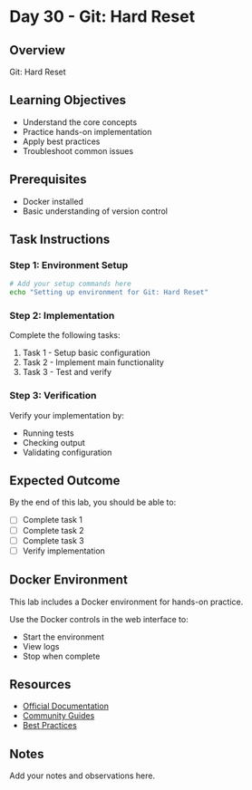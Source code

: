 # Day 30 - Git: Hard Reset

## Overview
Git: Hard Reset

## Learning Objectives
- Understand the core concepts
- Practice hands-on implementation
- Apply best practices
- Troubleshoot common issues

## Prerequisites
- Docker installed
- Basic understanding of version control

## Task Instructions

### Step 1: Environment Setup
```bash
# Add your setup commands here
echo "Setting up environment for Git: Hard Reset"
```

### Step 2: Implementation
Complete the following tasks:
1. Task 1 - Setup basic configuration
2. Task 2 - Implement main functionality
3. Task 3 - Test and verify

### Step 3: Verification
Verify your implementation by:
- Running tests
- Checking output
- Validating configuration

## Expected Outcome
By the end of this lab, you should be able to:
- [ ] Complete task 1
- [ ] Complete task 2
- [ ] Complete task 3
- [ ] Verify implementation

## Docker Environment
This lab includes a Docker environment for hands-on practice.

Use the Docker controls in the web interface to:
- Start the environment
- View logs
- Stop when complete

## Resources
- [Official Documentation](#)
- [Community Guides](#)
- [Best Practices](#)

## Notes
Add your notes and observations here.
